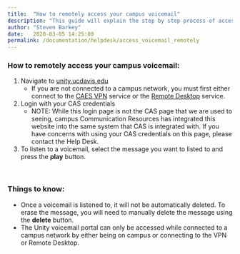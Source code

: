 ```yaml
---
title:  "How to remotely access your campus voicemail"
description: "This guide will explain the step by step process of accessing your campus voicemail remotely."
author: "Steven Barkey"
date:   2020-03-05 14:25:00
permalink: /documentation/helpdesk/access_voicemail_remotely
---
```


<h3>How to remotely access your campus voicemail: </h3>
<ol style="PADDING-LEFT: 30px">
   <li>Navigate to <a href="https://unity.ucdavis.edu" target="_blank">unity.ucdavis.edu</a>
       <ul>
           <li>If you are not connected to a campus network, you must first either connect to the <a href="https://computing.caes.ucdavis.edu/documentation/helpdesk/connect_to_vpn" target="_blank">CAES VPN</a> service or the <a href="https://computing.caes.ucdavis.edu/documentation/helpdesk/remote-desktop" target="_blank">Remote Desktop</a> service.</li>
       </ul>
   </li>
   <li>Login with your CAS credentials
       <ul>
           <li>NOTE: While this login page is not the CAS page that we are used to seeing, campus Communication Resources has integrated this website into the same system that CAS is integrated with.  If you have concerns with using your CAS credentials on this page, please contact the Help Desk.</li>
       </ul>
   </li>
   <li>To listen to a voicemail, select the message you want to listed to and press the <b>play</b> button.</li>
</ol>
<br />
<h3>Things to know:</h3>
<ul style="PADDING-LEFT: 30px">
    <li>Once a voicemail is listened to, it will not be automatically deleted.  To erase the message, you will need to manually delete the message using the <b>delete</b> button.</li>
    <li>The Unity voicemail portal can only be accessed while connected to a campus network by either being on campus or connecting to the VPN or Remote Desktop.</li>
</ul>
